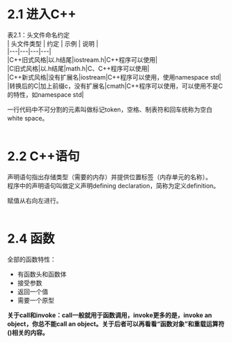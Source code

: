 # 2.1 进入C++
表2.1：头文件命名约定  
| 头文件类型 | 约定 | 示例 | 说明 |  
|---|---|---|---|  
|C++旧式风格|以.h结尾|iostream.h|C++程序可以使用|  
|C旧式风格|以.h结尾|math.h|C、C++程序可以使用|  
|C++新式风格|没有扩展名|iostream|C++程序可以使用，使用namespace std|  
|转换后的C|加上前缀c，没有扩展名|cmath|C++程序可以使用，可以使用不是C的特性，如namespace std|

一行代码中不可分割的元素叫做标记token，空格、制表符和回车统称为空白white space。
<br><br>

# 2.2 C++语句
声明语句指出存储类型（需要的内存）并提供位置标签（内存单元的名称）。  
程序中的声明语句叫做定义声明defining declaration，简称为定义definition。

赋值从右向左进行。
<br><br>

# 2.4 函数
全部的函数特性：
- 有函数头和函数体
- 接受参数
- 返回一个值
- 需要一个原型

**关于call和invoke：call一般就用于函数调用，invoke更多的是，invoke an object，你总不能call an object。关于后者可以再看看“函数对象”和重载运算符()相关的内容。**

